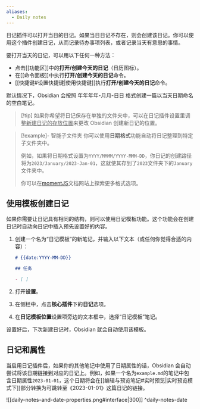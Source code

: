 ```yaml
---
aliases:
  - Daily notes
---
```


日记插件可以打开当日的日记。如果当日日记不存在，则会创建该日记。你可以使用这个插件创建日记，从而记录待办事项列表，或者记录当天有意思的事情。

要打开当天的日记，可以用以下任何一种方法：

- 点击[[功能区]]中的**打开/创建今天的日记**（日历图标）。
- 在[[命令面板]]中执行**打开/创建今天的日记**命令。
- [[快捷键#设置快捷键|使用快捷键]]执行**打开/创建今天的日记**命令。

默认情况下，Obsidian 会按照 年年年年-月月-日日 格式创建一篇以当天日期命名的空白笔记。

> [!tip] 如果你希望将日记保存在单独的文件夹中，可以在日记插件设置里调整<u>新建日记的存放位置</u>来更改 Obsidian 创建新日记的位置。

> [!example]- 智能子文件夹
> 你可以使用**日期格式**功能自动将日记整理到特定子文件夹中。
> 
> 例如，如果将日期格式设置为`YYYY/MMMM/YYYY-MMM-DD`，你日记的创建路径将为`2023/January/2023-Jan-01`，这就使其存到了`2023`文件夹下的`January`文件夹中。
> 
> 你可以在[momentJS](https://momentjs.com/docs/#/displaying/format/)文档网站上探索更多格式选项。

## 使用模板创建日记

如果你需要让日记具有相同的结构，则可以使用日记模板功能。这个功能会在创建日记时自动向日记中插入预先设置好的内容。

1. 创建一个名为“日记模板”的新笔记，并输入以下文本（或任何你觉得合适的内容）：

   ```md
   # {{date:YYYY-MM-DD}}

   ## 任务

   - [ ]
   ```

2. 打开**设置**。
3. 在侧栏中，点击**核心插件**下的**日记**选项。
4. 在**日记模板位置**设置项旁边的文本框中，选择“日记模板”笔记。

设置好后，下次新建日记时，Obsidian 就会自动使用该模板。

## 日记和属性

当启用日记插件后，如果你的其他笔记中使用了日期属性的话，Obsidian 会自动尝试将该日期链接到对应的日记上。例如，如果一个名为`example.md`的笔记中包含日期属性`2023-01-01`，这个日期将会在[[编辑与预览笔记#实时预览|实时预览模式下]]部分转换为可跳转至《2023-01-01》这篇日记的链接。

![[daily-notes-and-date-properties.png#interface|300]]
^daily-notes-date